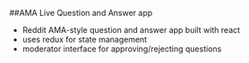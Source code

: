 ##AMA Live Question and Answer app

- Reddit AMA-style question and answer app built with react
- uses redux for state management
- moderator interface for approving/rejecting questions
